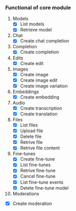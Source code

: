 ### Functional of core module
1. Models
   - [x] List models
   - [x] Retrieve model
2. Chat
   - [x] Create chat completion
3. Completion
   - [x] Create completion
4. Edits
   - [x] Create edit
5. Images
   - [x] Create image
   - [x] Create image edit
   - [x] Create image variation
6. Embeddings
   - [x] Create embedding
7. Audio
   - [x] Create transcription
   - [x] Create translation
8. Files
   - [x] List files
   - [x] Upload file
   - [x] Delete file
   - [x] Retrive file
   - [x] Retrive file content
9. Fine-tunes
   - [x] Create fine-tune
   - [x] List fine-tunes
   - [x] Retrive fine-tune
   - [x] Cancel fine-tune
   - [x] List fine-tune events
   - [x] Delete fine-tune model
10. Moderations
   - [x] Create moderation